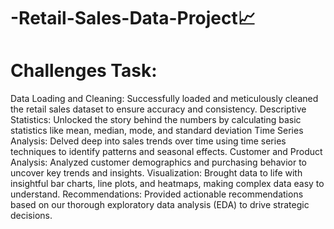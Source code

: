 # -Retail-Sales-Data-Project📈
# Challenges Task:

 Data Loading and Cleaning: Successfully loaded and meticulously cleaned the retail sales dataset to ensure accuracy and consistency.
 Descriptive Statistics: Unlocked the story behind the numbers by calculating basic statistics like mean, median, mode, and standard deviation
 Time Series Analysis: Delved deep into sales trends over time using time series techniques to identify patterns and seasonal effects.
 Customer and Product Analysis: Analyzed customer demographics and purchasing behavior to uncover key trends and insights.
 Visualization: Brought data to life with insightful bar charts, line plots, and heatmaps, making complex data easy to understand.
 Recommendations: Provided actionable recommendations based on our thorough exploratory data analysis (EDA) to drive strategic decisions.

